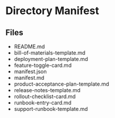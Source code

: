 # Directory Manifest

## Files
- README.md
- bill-of-materials-template.md
- deployment-plan-template.md
- feature-toggle-card.md
- manifest.json
- manifest.md
- product-acceptance-plan-template.md
- release-notes-template.md
- rollout-checklist-card.md
- runbook-entry-card.md
- support-runbook-template.md

